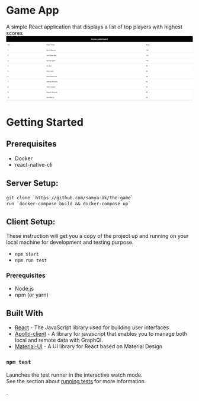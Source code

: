 # Game App

A simple React application that displays a list of top players with highest scores
![image info](./src/assets/app_screenshot.png)

# Getting Started

## Prerequisites

- Docker
- react-native-cli

## Server Setup:

```shell
git clone `https://github.com/samya-ak/the-game`
run `docker-compose build && docker-compose up`
```

## Client Setup:

These instruction will get you a copy of the project up and running on your local machine for development and testing purpose.

- `npm start`
- `npm run test`

### Prerequisites

- Node.js
- npm (or yarn)

## Built With

- [React](https://reactjs.org/) - The JavaScript library used for building user interfaces
- [Apollo-client](https://www.apollographql.com/docs/react/) - A library for javascript that enables you to manage both local and remote data with GraphQl.
- [Material-UI](https://material-ui.com/) - A UI library for React based on Material Design

### `npm test`

Launches the test runner in the interactive watch mode.\
See the section about [running tests](https://facebook.github.io/create-react-app/docs/running-tests) for more information.

.

